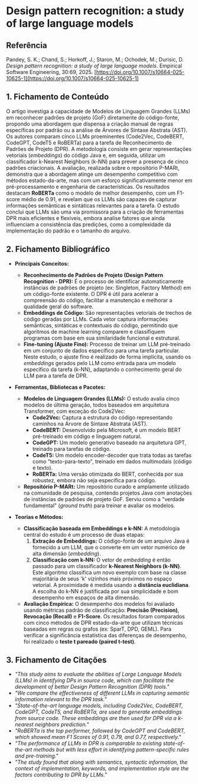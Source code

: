 # Design pattern recognition: a study of large language models

## Referência
Pandey, S. K.; Chand, S.; Horkoff, J.; Staron, M.; Ochodek, M.; Durisic, D. *Design pattern recognition: a study of large language models*. Empirical Software Engineering, 30:69, 2025. [https://doi.org/10.1007/s10664-025-10625-1](https://doi.org/10.1007/s10664-025-10625-1)

## 1. Fichamento de Conteúdo

O artigo investiga a capacidade de Modelos de Linguagem Grandes (LLMs) em reconhecer padrões de projeto (GoF) diretamente do código-fonte, propondo uma abordagem que dispensa a criação manual de regras específicas por padrão ou a análise de Árvores de Sintaxe Abstrata (AST). Os autores comparam cinco LLMs proeminentes (Code2Vec, CodeBERT, CodeGPT, CodeT5 e RoBERTa) para a tarefa de Reconhecimento de Padrões de Projeto (DPR). A metodologia consiste em gerar representações vetoriais (*embeddings*) do código Java e, em seguida, utilizar um classificador k-Nearest Neighbors (k-NN) para prever a presença de cinco padrões criacionais. A avaliação, realizada sobre o repositório P-MARt, demonstra que a abordagem atinge um desempenho competitivo com métodos estado-da-arte, mas com um esforço significativamente menor em pré-processamento e engenharia de características. Os resultados destacam **RoBERTa** como o modelo de melhor desempenho, com um F1-score médio de 0.91, e revelam que os LLMs são capazes de capturar informações semânticas e sintáticas relevantes para a tarefa. O estudo conclui que LLMs são uma via promissora para a criação de ferramentas DPR mais eficientes e flexíveis, embora analise fatores que ainda influenciam a consistência das predições, como a complexidade da implementação do padrão e o tamanho do arquivo.

## 2. Fichamento Bibliográfico

* **Principais Conceitos:**
    * **Reconhecimento de Padrões de Projeto (Design Pattern Recognition - DPR):** É o processo de identificar automaticamente instâncias de padrões de projeto (ex: Singleton, Factory Method) em um código-fonte existente. O DPR é útil para acelerar a compreensão do código, facilitar a manutenção e melhorar a qualidade geral do software.
    * **Embeddings de Código:** São representações vetoriais de trechos de código geradas por LLMs. Cada vetor captura informações semânticas, sintáticas e contextuais do código, permitindo que algoritmos de machine learning comparem e classifiquem programas com base em sua similaridade funcional e estrutural.
    * **Fine-tuning (Ajuste Fino):** Processo de treinar um LLM pré-treinado em um conjunto de dados específico para uma tarefa particular. Neste estudo, o ajuste fino é realizado de forma implícita, usando os *embeddings* gerados pelo LLM como entrada para um modelo específico da tarefa (k-NN), adaptando o conhecimento geral do LLM para a tarefa de DPR.

* **Ferramentas, Bibliotecas e Pacotes:**
    * **Modelos de Linguagem Grandes (LLMs):** O estudo avalia cinco modelos de última geração, todos baseados em arquitetura Transformer, com exceção do Code2Vec:
        * **Code2Vec:** Captura a estrutura do código representando caminhos na Árvore de Sintaxe Abstrata (AST).
        * **CodeBERT:** Desenvolvido pela Microsoft, é um modelo BERT pré-treinado em código e linguagem natural.
        * **CodeGPT:** Um modelo generativo baseado na arquitetura GPT, treinado para tarefas de código.
        * **CodeT5:** Um modelo encoder-decoder que trata todas as tarefas como "texto-para-texto", treinado em dados multimodais (código e texto).
        * **RoBERTa:** Uma versão otimizada do BERT, conhecida por sua robustez, embora não seja específica para código.
    * **Repositório P-MARt:** Um repositório curado e amplamente utilizado na comunidade de pesquisa, contendo projetos Java com anotações de instâncias de padrões de projeto GoF. Serviu como a "verdade fundamental" (*ground truth*) para treinar e avaliar os modelos.

* **Teorias e Métodos:**
    * **Classificação baseada em Embeddings e k-NN:** A metodologia central do estudo é um processo de duas etapas:
        1.  **Extração de Embeddings:** O código-fonte de um arquivo Java é fornecido a um LLM, que o converte em um vetor numérico de alta dimensão (*embedding*).
        2.  **Classificação com k-NN:** O vetor de *embedding* é então passado para um classificador **k-Nearest Neighbors (k-NN)**. Este algoritmo classifica um novo exemplo com base na classe majoritária de seus 'k' vizinhos mais próximos no espaço vetorial. A proximidade é medida usando a **distância euclidiana**. A escolha do k-NN é justificada por sua simplicidade e bom desempenho em espaços de alta dimensão.
    * **Avaliação Empírica:** O desempenho dos modelos foi avaliado usando métricas padrão de classificação: **Precisão (Precision)**, **Revocação (Recall)** e **F1-Score**. Os resultados foram comparados com cinco métodos de DPR estado-da-arte que utilizam técnicas baseadas em regras ou grafos (ex: SparT, DPD, GEML). Para verificar a significância estatística das diferenças de desempenho, foi realizado o **teste t pareado (paired t-test)**.

## 3. Fichamento de Citações

* _"This study aims to evaluate the abilities of Large Language Models (LLMs) in identifying DPs in source code, which can facilitate the development of better Design Pattern Recognition (DPR) tools."_
* _"We compare the effectiveness of different LLMs in capturing semantic information relevant to the DPR task."_
* _"State-of-the-art language models, including Code2Vec, CodeBERT, CodeGPT, CodeT5, and RoBERTa, are used to generate embeddings from source code. These embeddings are then used for DPR via a k-nearest neighbors prediction."_
* _"RoBERTa is the top performer, followed by CodeGPT and CodeBERT, which showed mean F1 Scores of 0.91, 0.79, and 0.77, respectively."_
* _"The performance of LLMs in DPR is comparable to existing state-of-the-art methods but with less effort in identifying pattern-specific rules and pre-training."_
* _"The study found that along with semantics, syntactic information, the context of implementation, keywords, and implementation style are the factors contributing to DPR by LLMs."_
